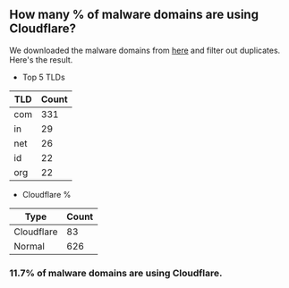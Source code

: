 ## How many % of malware domains are using Cloudflare?


We downloaded the malware domains from [here](https://urlhaus.abuse.ch) and filter out duplicates.
Here's the result.


[//]: # (start replacement)


- Top 5 TLDs

| TLD | Count |
| --- | --- |
| com | 331 |
| in | 29 |
| net | 26 |
| id | 22 |
| org | 22 |


- Cloudflare %

| Type | Count |
| --- | --- |
| Cloudflare | 83 |
| Normal | 626 |


### 11.7% of malware domains are using Cloudflare.